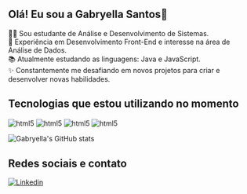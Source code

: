 ## Olá! Eu sou a Gabryella Santos👋
👩‍🎓 Sou estudante de Análise e Desenvolvimento de Sistemas. <br>
📌 Experiência em Desenvolvimento Front-End e interesse na área de Análise de Dados. <br>
📚 Atualmente estudando as linguagens: Java e JavaScript. <br>
✨ Constantemente me desafiando em novos projetos para criar e desenvolver novas habilidades. <br>



## Tecnologias que estou utilizando no momento
<div style="display: inline-block">
  <img align="center" alt="html5" src="https://img.shields.io/badge/HTML5-E34F26?style=for-the-badge&logo=html5&logoColor=white">
  <img align="center" alt="html5" src="https://img.shields.io/badge/CSS3-1572B6?style=for-the-badge&logo=css3&logoColor=white">
  <img align="center" alt="html5" src="https://img.shields.io/badge/JavaScript-F7DF1E?style=for-the-badge&logo=javascript&logoColor=black">
  <img align="center" alt="html5" src="https://img.shields.io/badge/Java-ED8B00?style=for-the-badge&logo=openjdk&logoColor=white">
</div>

<br>

![Gabryella's GitHub stats](https://github-readme-stats.vercel.app/api?username=gabryellasantos&show_icons=true&theme=tokyonight)

## Redes sociais e contato
[![Linkedin](https://img.shields.io/badge/LinkedIn-0077B5?style=for-the-badge&logo=linkedin&logoColor=white)](linkedin.com/in/gabryella-santos-8b9a66335)



